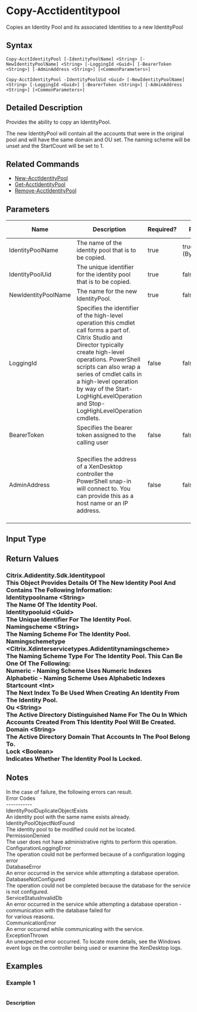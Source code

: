 ﻿
# Copy-Acctidentitypool
Copies an Identity Pool and its associated Identities to a new IdentityPool
## Syntax
```
Copy-AcctIdentityPool [-IdentityPoolName] <String> [-NewIdentityPoolName] <String> [-LoggingId <Guid>] [-BearerToken <String>] [-AdminAddress <String>] [<CommonParameters>]

Copy-AcctIdentityPool -IdentityPoolUid <Guid> [-NewIdentityPoolName] <String> [-LoggingId <Guid>] [-BearerToken <String>] [-AdminAddress <String>] [<CommonParameters>]
```
## Detailed Description
Provides the ability to copy an IdentityPool.

The new IdentityPool will contain all the accounts that were in the original pool and will have the same domain and OU set. The naming scheme will be unset and the StartCount will be set to 1.


## Related Commands

* [New-AcctIdentityPool](../New-AcctIdentityPool/)
* [Get-AcctIdentityPool](../Get-AcctIdentityPool/)
* [Remove-AcctIdentityPool](../Remove-AcctIdentityPool/)
## Parameters
| Name   | Description | Required? | Pipeline Input | Default Value |
| --- | --- | --- | --- | --- |
| IdentityPoolName | The name of the identity pool that is to be copied. | true | true (ByPropertyName) |  |
| IdentityPoolUid | The unique identifier for the identity pool that is to be copied. | true | false |  |
| NewIdentityPoolName | The name for the new IdentityPool. | true | false |  |
| LoggingId | Specifies the identifier of the high-level operation this cmdlet call forms a part of. Citrix Studio and Director typically create high-level operations. PowerShell scripts can also wrap a series of cmdlet calls in a high-level operation by way of the Start-LogHighLevelOperation and Stop-LogHighLevelOperation cmdlets. | false | false |  |
| BearerToken | Specifies the bearer token assigned to the calling user | false | false |  |
| AdminAddress | Specifies the address of a XenDesktop controller the PowerShell snap-in will connect to. You can provide this as a host name or an IP address. | false | false | Localhost. Once a value is provided by any cmdlet, this value becomes the default. |

## Input Type

### 

## Return Values

### Citrix.Adidentity.Sdk.Identitypool<br>          This Object Provides Details Of The New Identity Pool And Contains The Following Information:<br>          Identitypoolname &lt;String&gt;<br>          The Name Of The Identity Pool.<br>          Identitypooluid &lt;Guid&gt;<br>          The Unique Identifier For The Identity Pool.<br>          Namingscheme &lt;String&gt;<br>          The Naming Scheme For The Identity Pool.<br>          Namingschemetype &lt;Citrix.Xdinterservicetypes.Adidentitynamingscheme&gt;<br>          The Naming Scheme Type For The Identity Pool. This Can Be One Of The Following:<br>          Numeric - Naming Scheme Uses Numeric Indexes<br>          Alphabetic - Naming Scheme Uses Alphabetic Indexes<br>          Startcount &lt;Int&gt;<br>          The Next Index To Be Used When Creating An Identity From The Identity Pool.<br>          Ou &lt;String&gt;<br>          The Active Directory Distinguished Name For The Ou In Which Accounts Created From This Identity Pool Will Be Created.<br>          Domain &lt;String&gt;<br>          The Active Directory Domain That Accounts In The Pool Belong To.<br>          Lock &lt;Boolean&gt;<br>          Indicates Whether The Identity Pool Is Locked.

## Notes
In the case of failure, the following errors can result.<br>    Error Codes<br>    -----------<br>    IdentityPoolDuplicateObjectExists<br>    An identity pool with the same name exists already.<br>    IdentityPoolObjectNotFound<br>    The identity pool to be modified could not be located.<br>    PermissionDenied<br>    The user does not have administrative rights to perform this operation.<br>    ConfigurationLoggingError<br>    The operation could not be performed because of a configuration logging error<br>    DatabaseError<br>    An error occurred in the service while attempting a database operation.<br>    DatabaseNotConfigured<br>    The operation could not be completed because the database for the service is not configured.<br>    ServiceStatusInvalidDb<br>    An error occurred in the service while attempting a database operation - communication with the database failed for<br>    for various reasons.<br>    CommunicationError<br>    An error occurred while communicating with the service.<br>    ExceptionThrown<br>    An unexpected error occurred.  To locate more details, see the Windows event logs on the controller being used or examine the XenDesktop logs.
## Examples

### Example 1
```

```
#### Description

